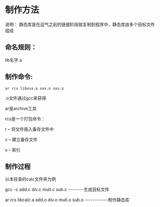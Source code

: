 # 制作方法


说明： 静态库是在运气之前的链接阶段就复制到程序中，静态库由多个目标文件组成

## 命名规则： 

lib名字.a
## 制作命令:  

`ar rcs libxxx.a xxx.o xxx.o`

.o文件通过gcc来获得

ar是archive工具

rcs是一个打包命令：

  r – 将文件插入备存文件中
  
  c – 建立备存文件
  
  s – 索引

## 制作过程
以本目录的calc文件夹为例

gcc -c add.c div.c mult.c sub.c  --------生成目标文件

ar rcs libcalc.a add.o div.o mult.o sub.o ------------制作静态库

